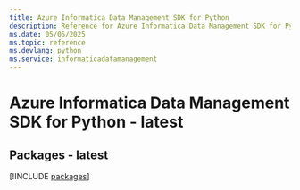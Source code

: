 ```yaml
---
title: Azure Informatica Data Management SDK for Python
description: Reference for Azure Informatica Data Management SDK for Python
ms.date: 05/05/2025
ms.topic: reference
ms.devlang: python
ms.service: informaticadatamanagement
---
```

# Azure Informatica Data Management SDK for Python - latest
## Packages - latest
[!INCLUDE [packages](informatica-data-management-index.md)]